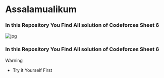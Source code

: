 <h1>Assalamualikum</h1>
<h3>In this Repository You Find All solution of <b>Codeforces Sheet 6</b> </h3>

![jpg](https://github.com/user-attachments/assets/a1314cd4-747d-4992-8783-0ef2d58da2ee)

<h3>In this Repository You Find All solution of <b>Codeforces Sheet 6</b> </h3>

> [!WARNING]
- Try it Yourself First
